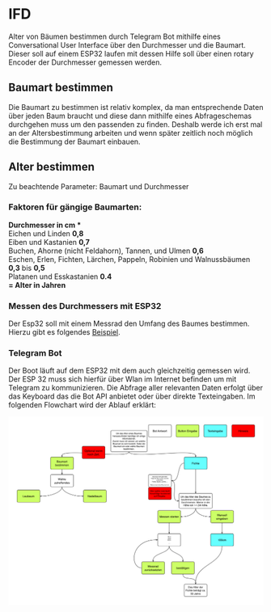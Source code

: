 # IFD
Alter von Bäumen bestimmen durch Telegram Bot mithilfe eines Conversational User Interface über den Durchmesser und die Baumart. Dieser soll auf einem ESP32 laufen mit dessen Hilfe soll über einen rotary Encoder der Durchmesser gemessen werden.

## Baumart bestimmen

Die Baumart zu bestimmen ist relativ komplex, da man entsprechende Daten über jeden Baum braucht und diese dann mithilfe eines Abfrageschemas durchgehen muss um den passenden zu finden. Deshalb werde ich erst mal an der Altersbestimmung arbeiten und wenn später zeitlich noch möglich die Bestimmung der Baumart einbauen. 

## Alter bestimmen

Zu beachtende Parameter: Baumart und Durchmesser

### Faktoren für gängige Baumarten:

**Durchmesser in  cm * <br>**
Eichen und Linden **0,8** <br>
Eiben und Kastanien **0,7** <br>
Buchen, Ahorne (nicht Feldahorn), Tannen, und Ulmen **0,6** <br>
Eschen, Erlen, Fichten, Lärchen, Pappeln, Robinien und Walnussbäumen **0,3** bis **0,5** <br>
Platanen und Esskastanien **0.4**<br>
**= Alter in Jahren**

### Messen des Durchmessers mit ESP32
Der Esp32 soll mit einem Messrad den Umfang des Baumes bestimmen. Hierzu gibt es folgendes [Beispiel](https://www.circuitschools.com/diy-measuring-wheel-using-arduino-and-rotary-encoder/).


### Telegram Bot

Der Boot läuft auf dem ESP32 mit dem auch gleichzeitig gemessen wird. Der ESP 32 muss sich hierfür über Wlan im Internet befinden um mit Telegram zu kommunizieren. Die Abfrage aller relevanten Daten erfolgt über das Keyboard das die Bot API anbietet oder über direkte Texteingaben. Im folgenden Flowchart wird der Ablauf erklärt:

![Flow Chart](./images/Flowchart_v1.png)






